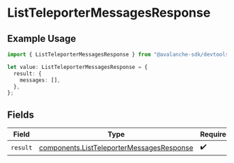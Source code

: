 # ListTeleporterMessagesResponse

## Example Usage

```typescript
import { ListTeleporterMessagesResponse } from "@avalanche-sdk/devtools/models/operations";

let value: ListTeleporterMessagesResponse = {
  result: {
    messages: [],
  },
};
```

## Fields

| Field                                                                                                  | Type                                                                                                   | Required                                                                                               | Description                                                                                            |
| ------------------------------------------------------------------------------------------------------ | ------------------------------------------------------------------------------------------------------ | ------------------------------------------------------------------------------------------------------ | ------------------------------------------------------------------------------------------------------ |
| `result`                                                                                               | [components.ListTeleporterMessagesResponse](../../models/components/listteleportermessagesresponse.md) | :heavy_check_mark:                                                                                     | N/A                                                                                                    |